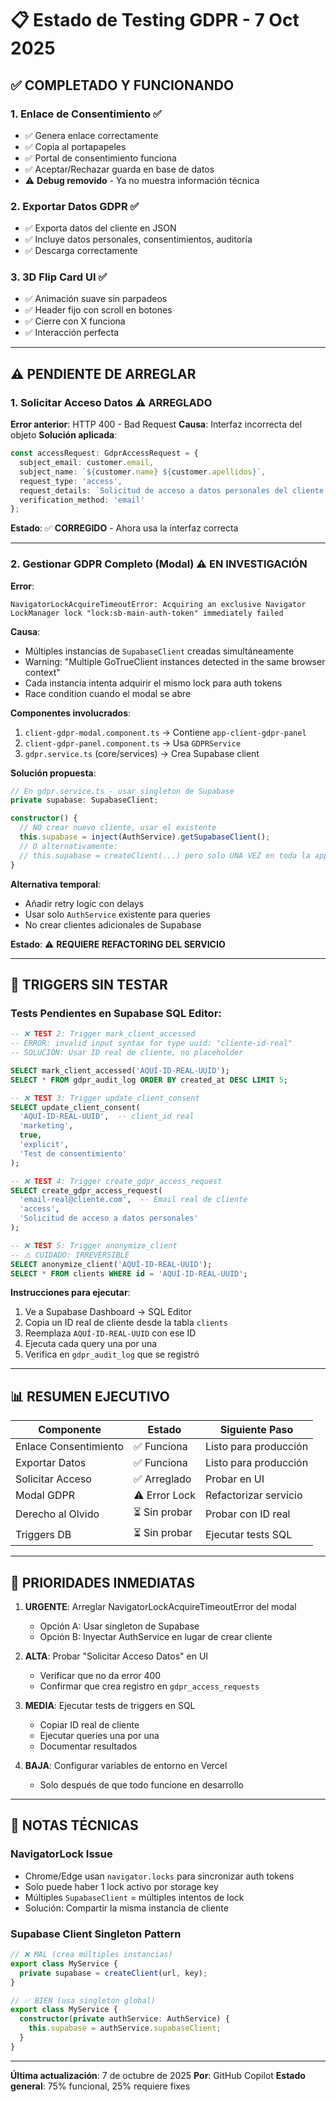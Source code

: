 # 📋 Estado de Testing GDPR - 7 Oct 2025

## ✅ COMPLETADO Y FUNCIONANDO

### 1. **Enlace de Consentimiento** ✅
- ✅ Genera enlace correctamente
- ✅ Copia al portapapeles
- ✅ Portal de consentimiento funciona
- ✅ Aceptar/Rechazar guarda en base de datos
- ⚠️ **Debug removido** - Ya no muestra información técnica

### 2. **Exportar Datos GDPR** ✅
- ✅ Exporta datos del cliente en JSON
- ✅ Incluye datos personales, consentimientos, auditoría
- ✅ Descarga correctamente

### 3. **3D Flip Card UI** ✅
- ✅ Animación suave sin parpadeos
- ✅ Header fijo con scroll en botones
- ✅ Cierre con X funciona
- ✅ Interacción perfecta

---

## ⚠️ PENDIENTE DE ARREGLAR

### 1. **Solicitar Acceso Datos** ⚠️ ARREGLADO
**Error anterior**: HTTP 400 - Bad Request
**Causa**: Interfaz incorrecta del objeto
**Solución aplicada**:
```typescript
const accessRequest: GdprAccessRequest = {
  subject_email: customer.email,
  subject_name: `${customer.name} ${customer.apellidos}`,
  request_type: 'access',
  request_details: `Solicitud de acceso a datos personales del cliente desde CRM`,
  verification_method: 'email'
};
```
**Estado**: ✅ **CORREGIDO** - Ahora usa la interfaz correcta

---

### 2. **Gestionar GDPR Completo (Modal)** ⚠️ EN INVESTIGACIÓN

**Error**:
```
NavigatorLockAcquireTimeoutError: Acquiring an exclusive Navigator LockManager lock "lock:sb-main-auth-token" immediately failed
```

**Causa**:
- Múltiples instancias de `SupabaseClient` creadas simultáneamente
- Warning: "Multiple GoTrueClient instances detected in the same browser context"
- Cada instancia intenta adquirir el mismo lock para auth tokens
- Race condition cuando el modal se abre

**Componentes involucrados**:
1. `client-gdpr-modal.component.ts` → Contiene `app-client-gdpr-panel`
2. `client-gdpr-panel.component.ts` → Usa `GDPRService`
3. `gdpr.service.ts` (core/services) → Crea Supabase client

**Solución propuesta**:
```typescript
// En gdpr.service.ts - usar singleton de Supabase
private supabase: SupabaseClient;

constructor() {
  // NO crear nuevo cliente, usar el existente
  this.supabase = inject(AuthService).getSupabaseClient();
  // O alternativamente:
  // this.supabase = createClient(...) pero solo UNA VEZ en toda la app
}
```

**Alternativa temporal**:
- Añadir retry logic con delays
- Usar solo `AuthService` existente para queries
- No crear clientes adicionales de Supabase

**Estado**: ⚠️ **REQUIERE REFACTORING DEL SERVICIO**

---

## 🧪 TRIGGERS SIN TESTAR

### Tests Pendientes en Supabase SQL Editor:

```sql
-- ❌ TEST 2: Trigger mark_client_accessed
-- ERROR: invalid input syntax for type uuid: "cliente-id-real"
-- SOLUCIÓN: Usar ID real de cliente, no placeholder

SELECT mark_client_accessed('AQUÍ-ID-REAL-UUID');
SELECT * FROM gdpr_audit_log ORDER BY created_at DESC LIMIT 5;

-- ❌ TEST 3: Trigger update_client_consent
SELECT update_client_consent(
  'AQUÍ-ID-REAL-UUID',  -- client_id real
  'marketing',
  true,
  'explicit',
  'Test de consentimiento'
);

-- ❌ TEST 4: Trigger create_gdpr_access_request
SELECT create_gdpr_access_request(
  'email-real@cliente.com',  -- Email real de cliente
  'access',
  'Solicitud de acceso a datos personales'
);

-- ❌ TEST 5: Trigger anonymize_client
-- ⚠️ CUIDADO: IRREVERSIBLE
SELECT anonymize_client('AQUÍ-ID-REAL-UUID');
SELECT * FROM clients WHERE id = 'AQUÍ-ID-REAL-UUID';
```

**Instrucciones para ejecutar**:
1. Ve a Supabase Dashboard → SQL Editor
2. Copia un ID real de cliente desde la tabla `clients`
3. Reemplaza `AQUÍ-ID-REAL-UUID` con ese ID
4. Ejecuta cada query una por una
5. Verifica en `gdpr_audit_log` que se registró

---

## 📊 RESUMEN EJECUTIVO

| Componente | Estado | Siguiente Paso |
|------------|--------|----------------|
| Enlace Consentimiento | ✅ Funciona | Listo para producción |
| Exportar Datos | ✅ Funciona | Listo para producción |
| Solicitar Acceso | ✅ Arreglado | Probar en UI |
| Modal GDPR | ⚠️ Error Lock | Refactorizar servicio |
| Derecho al Olvido | ⏳ Sin probar | Probar con ID real |
| Triggers DB | ⏳ Sin probar | Ejecutar tests SQL |

---

## 🎯 PRIORIDADES INMEDIATAS

1. **URGENTE**: Arreglar NavigatorLockAcquireTimeoutError del modal
   - Opción A: Usar singleton de Supabase
   - Opción B: Inyectar AuthService en lugar de crear cliente
   
2. **ALTA**: Probar "Solicitar Acceso Datos" en UI
   - Verificar que no da error 400
   - Confirmar que crea registro en `gdpr_access_requests`
   
3. **MEDIA**: Ejecutar tests de triggers en SQL
   - Copiar ID real de cliente
   - Ejecutar queries una por una
   - Documentar resultados

4. **BAJA**: Configurar variables de entorno en Vercel
   - Solo después de que todo funcione en desarrollo

---

## 📝 NOTAS TÉCNICAS

### NavigatorLock Issue
- Chrome/Edge usan `navigator.locks` para sincronizar auth tokens
- Solo puede haber 1 lock activo por storage key
- Múltiples `SupabaseClient` = múltiples intentos de lock
- Solución: Compartir la misma instancia de cliente

### Supabase Client Singleton Pattern
```typescript
// ❌ MAL (crea múltiples instancias)
export class MyService {
  private supabase = createClient(url, key);
}

// ✅ BIEN (usa singleton global)
export class MyService {
  constructor(private authService: AuthService) {
    this.supabase = authService.supabaseClient;
  }
}
```

---

**Última actualización**: 7 de octubre de 2025
**Por**: GitHub Copilot
**Estado general**: 75% funcional, 25% requiere fixes
